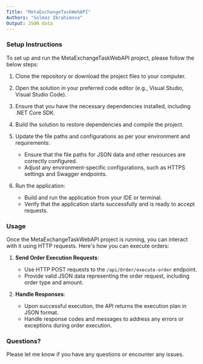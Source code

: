 ```yaml
---
Title: "MetaExchangeTaskWebAPI"
Authors: "Solmaz Ibrahimova"
Output: JSON data
---
```


### Setup Instructions

To set up and run the MetaExchangeTaskWebAPI project, please follow the below steps:

1. Clone the repository or download the project files to your computer.

2. Open the solution in your preferred code editor (e.g., Visual Studio, Visual Studio Code).

3. Ensure that you have the necessary dependencies installed, including .NET Core SDK.

4. Build the solution to restore dependencies and compile the project.

5. Update the file paths and configurations as per your environment and requirements:
   - Ensure that the file paths for JSON data and other resources are correctly configured.
   - Adjust any environment-specific configurations, such as HTTPS settings and Swagger endpoints.

6. Run the application:
   - Build and run the application from your IDE or terminal.
   - Verify that the application starts successfully and is ready to accept requests.

### Usage

Once the MetaExchangeTaskWebAPI project is running, you can interact with it using HTTP requests. Here's how you can execute orders:

1. **Send Order Execution Requests**:
   - Use HTTP POST requests to the `/api/Order/execute-order` endpoint.
   - Provide valid JSON data representing the order request, including order type and amount.

2. **Handle Responses**:
   - Upon successful execution, the API returns the execution plan in JSON format.
   - Handle response codes and messages to address any errors or exceptions during order execution.

### Questions?

Please let me know if you have any questions or encounter any issues. 
